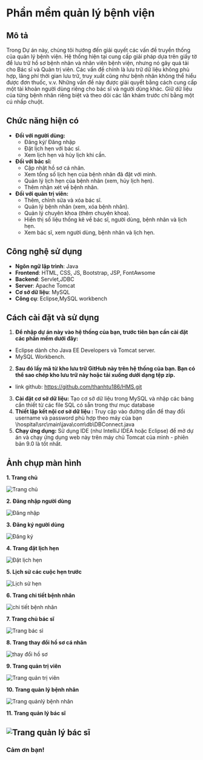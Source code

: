 # Phần mềm quản lý bệnh viện
## Mô tả
Trong Dự án này, chúng tôi hướng đến giải quyết các vấn đề truyền thống của quản lý bệnh viện. Hệ thống hiện tại cung cấp giải pháp dựa trên giấy tờ để lưu trữ hồ sơ bệnh nhân và nhân viên bệnh viện, nhưng nó gây quá tải cho Bác sĩ và Quản trị viên. Các vấn đề chính là lưu trữ dữ liệu không phù hợp, lãng phí thời gian lưu trữ, truy xuất cũng như bệnh nhân không thể hiểu được đơn thuốc, v.v. Những vấn đề này được giải quyết bằng cách cung cấp một tài khoản người dùng riêng cho bác sĩ và người dùng khác. Giữ dữ liệu của từng bệnh nhân riêng biệt và theo dõi các lần khám trước chỉ bằng một cú nhấp chuột.
## Chức năng hiện có
- **Đối với người dùng:**
  - Đăng ký/ Đăng nhập
  - Đặt lịch hẹn với bác sĩ.
  - Xem lịch hẹn và hủy lịch khi cần.
- **Đối với bác sĩ:**
  - Cập nhật hồ sơ cá nhân.
  - Xem tổng số lịch hẹn của bệnh nhân đã đặt với mình.
  - Quản lý lịch hẹn của bệnh nhân (xem, hủy lịch hẹn).
  - Thêm nhận xét về bệnh nhân.
- **Đối với quản trị viên:**
  -	Thêm, chỉnh sửa và xóa bác sĩ.
  -	Quản lý bệnh nhân (xem, xóa bệnh nhân).
  - Quản lý chuyên khoa (thêm chuyên khoa).
  -	Hiển thị số liệu thống kê về bác sĩ, người dùng, bệnh nhân và lịch hẹn.
  - Xem bác sĩ, xem người dùng, bệnh nhân và lịch hẹn.
## Công nghệ sử dụng
- **Ngôn ngữ lập trình**: Java
- **Frontend**: HTML, CSS, JS, Bootstrap, JSP, FontAwsome
- **Backend**: Servlet,JDBC
- **Server**:  Apache Tomcat
- **Cơ sở dữ liệu**: MySQL
- **Công cụ**: Eclipse,MySQL workbench
## Cách cài đặt và sử dụng
1. **Để nhập dự án này vào hệ thống của bạn, trước tiên bạn cần cài đặt các phần mềm dưới đây:**

- Eclipse dành cho Java EE Developers và Tomcat server. 
- MySQL Workbench.
2. **Sau đó lấy mã từ kho lưu trữ GitHub này trên hệ thống của bạn. Bạn có thể sao chép kho lưu trữ này hoặc tải xuống dưới dạng tệp zip.**
- link github: https://github.com/thanhtu186/HMS.git
3. **Cài đặt cơ sở dữ liệu:** Tạo cơ sở dữ liệu trong MySQL và nhập các bảng cần thiết từ các file SQL có sẵn trong thư mục database
4. **Thiết lập kết nội cơ sở dữ liệu :**  Truy cập vào đường dẫn để thay đổi username và password phù hợp theo máy của bạn
  \hospital\src\main\java\com\db\DBConnect.java
5. **Chạy ứng dụng:** Sử dụng IDE (như IntelliJ IDEA hoặc Eclipse) để mở dự án và chạy ứng dụng web này trên máy chủ Tomcat của mình - phiên bản 9.0 là tốt nhất.

## Ảnh chụp màn hình

**1. Trang chủ**

![Trang chủ](src\main\webapp\img\home.png)

**2. Đăng nhập người dùng**

![Đăng nhập](src/main/webapp/img/signin.png)

**3. Đăng ký người dùng**

![Đăng ký](src/main/webapp/img/signup.png)

**4. Trang đặt lịch hẹn**

![Đặt lịch hẹn](/src/main/webapp/img/dat_lich_kham.png)

**5. Lịch sử các cuộc hẹn trước**

![Lịch sử hẹn](/src/main/webapp/img/xem_lich_kham.png)

**6. Trang chi tiết bệnh nhân**

![chi tiết bệnh nhân](/src/main/webapp/img/xem_chi_tiet.png)

**7. Trang chủ bác sĩ**

![Trang bác sĩ](/src/main/webapp/img/Trang_bs.png)

**8. Trang thay đổi hồ sơ cá nhân**

![thay đổi hồ sơ](/src/main/webapp/img/trang_thay_doi_ho_so_ca_nhan.png)

**9. Trang quản trị viên**

![Trang quản trị viên](/src/main/webapp/img/trang_admin.png)

**10. Trang quản lý bệnh nhân**

![Trang quảnlý bệnh nhân](/src/main/webapp/img/ql_bn.png)

**11. Trang quản lý bác sĩ**

![Trang quản lý bác sĩ ](/src/main/webapp/img/ql_bs.png)
---
### Cảm ơn bạn!
